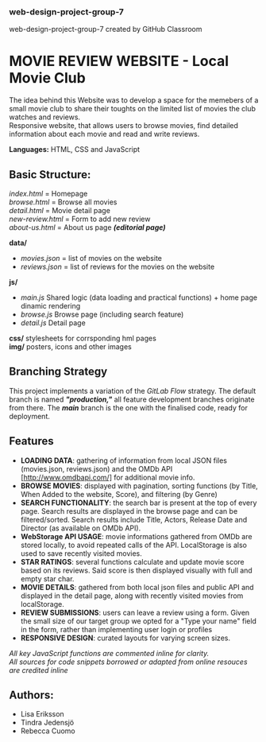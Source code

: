 ### web-design-project-group-7

web-design-project-group-7 created by GitHub Classroom

# MOVIE REVIEW WEBSITE - Local Movie Club

The idea behind this Website was to develop a space for the memebers of a small movie club to share their toughts on the limited list of movies the club watches and reviews.  
Responsive website, that allows users to browse movies, find detailed information about each movie and read and write reviews.

**Languages:** HTML, CSS and JavaScript

## Basic Structure:

_index.html_ = Homepage  
_browse.html_ = Browse all movies  
_detail.html_ = Movie detail page  
_new-review.html_ = Form to add new review  
_about-us.html_ = About us page **_(editorial page)_**

**data/**

- _movies.json_ = list of movies on the website
- _reviews.json_ = list of reviews for the movies on the website

**js/**

- _main.js_ Shared logic (data loading and practical functions) + home page dinamic rendering
- _browse.js_ Browse page (including search feature)
- _detail.js_ Detail page

**css/** stylesheets for corrsponding hml pages  
**img/** posters, icons and other images

## Branching Strategy

This project implements a variation of the _GitLab Flow_ strategy. The default branch is named **_"production,"_** all feature development branches originate from there. The **_main_** branch is the one with the finalised code, ready for deployment.

## Features

- **LOADING DATA**: gathering of information from local JSON files (movies.json, reviews.json) and the OMDb API [http://www.omdbapi.com/] for additional movie info.
- **BROWSE MOVIES**: displayed with pagination, sorting functions (by Title, When Added to the website, Score), and filtering (by Genre)
- **SEARCH FUNCTIONALITY**: the search bar is present at the top of every page. Search results are displayed in the browse page and can be filtered/sorted. Search results include Title, Actors, Release Date and Director (as available on OMDb API).
- **WebStorage API USAGE**: movie informations gathered from OMDb are stored locally, to avoid repeated calls of the API. LocalStorage is also used to save recently visited movies.
- **STAR RATINGS**: several functions calculate and update movie score based on its reviews. Said score is then displayed visually with full and empty star char.
- **MOVIE DETAILS**: gathered from both local json files and public API and displayed in the detail page, along with recently visited movies from localStorage.
- **REVIEW SUBMISSIONS**: users can leave a review using a form. Given the small size of our target group we opted for a "Type your name" field in the form, rather than implementing user login or profiles
- **RESPONSIVE DESIGN**: curated layouts for varying screen sizes.

_All key JavaScript functions are commented inline for clarity.  
All sources for code snippets borrowed or adapted from online resouces are credited inline_

## Authors:

- Lisa Eriksson
- Tindra Jedensjö
- Rebecca Cuomo
